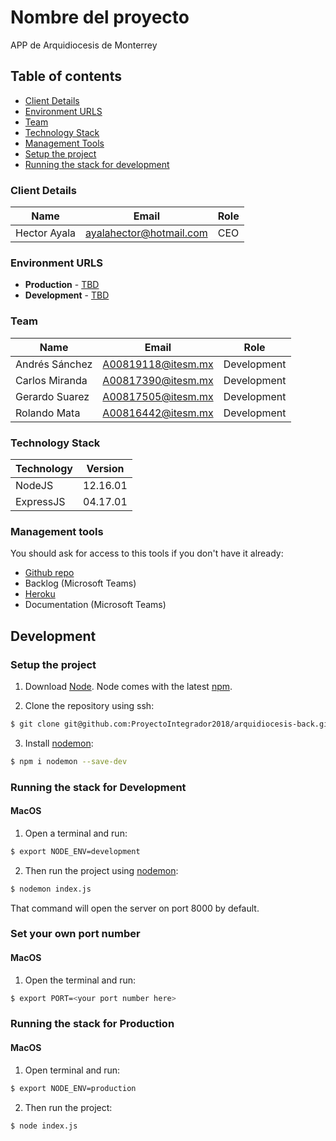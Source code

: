 # Nombre del proyecto

APP de Arquidiocesis de Monterrey

## Table of contents

* [Client Details](#client-details)
* [Environment URLS](#environment-urls)
* [Team](#team)
* [Technology Stack](#technology-stack)
* [Management Tools](#management-tools)
* [Setup the project](#setup-the-project)
* [Running the stack for development](#running-the-stack-for-development)


### Client Details

| Name               | Email             | Role |
| ------------------ | ----------------- | ---- |
| Hector Ayala       | ayalahector@hotmail.com | CEO  |


### Environment URLS

* **Production** - [TBD](TBD)
* **Development** - [TBD](TBD)

### Team

| Name           | Email              | Role        |
| -------------- | ------------------ | ----------- |
| Andrés Sánchez | A00819118@itesm.mx | Development |
| Carlos Miranda | A00817390@itesm.mx | Development |
| Gerardo Suarez | A00817505@itesm.mx | Development |
| Rolando Mata   | A00816442@itesm.mx | Development |

### Technology Stack
| Technology    | Version      |
| ------------- | -------------|
| NodeJS        | 12.16.01     |
| ExpressJS     | 04.17.01     |

### Management tools

You should ask for access to this tools if you don't have it already:

* [Github repo](https://github.com/ProyectoIntegrador2018/arquidiocesis-back)
* Backlog (Microsoft Teams)
* [Heroku](https://arquidiocesis.herokuapp.com/)
* Documentation (Microsoft Teams)

## Development

### Setup the project
1. Download [Node](https://nodejs.org). Node comes with the latest [npm](npmjs.com). 

2. Clone the repository using ssh: 
```bash
$ git clone git@github.com:ProyectoIntegrador2018/arquidiocesis-back.git
```
3. Install [nodemon](https://www.npmjs.com/package/nodemon):

```bash
$ npm i nodemon --save-dev
```


### Running the stack for Development
#### MacOS
1. Open a terminal and run: 
```bash
$ export NODE_ENV=development
```
2. Then run the project using [nodemon](https://www.npmjs.com/package/nodemon): 
```bash
$ nodemon index.js
```

That command will open the server on port 8000 by default.

### Set your own port number 
#### MacOS
1. Open the terminal and run: 
```bash
$ export PORT=<your port number here> 
```

### Running the stack for Production 
#### MacOS
1. Open terminal and run: 
```bash 
$ export NODE_ENV=production
```
2. Then run the project: 
```bash
$ node index.js 
```
